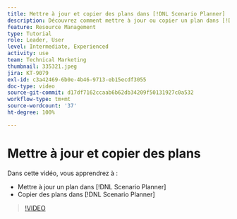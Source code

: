 ```yaml
---
title: Mettre à jour et copier des plans dans [!DNL Scenario Planner]
description: Découvrez comment mettre à jour ou copier un plan dans [!DNL  Workfront] [!DNL Scenario Planner].
feature: Resource Management
type: Tutorial
role: Leader, User
level: Intermediate, Experienced
activity: use
team: Technical Marketing
thumbnail: 335321.jpeg
jira: KT-9079
exl-id: c3a42469-6b0e-4b46-9713-eb15ecdf3055
doc-type: video
source-git-commit: d17df7162ccaab6b62db34209f50131927c0a532
workflow-type: tm+mt
source-wordcount: '37'
ht-degree: 100%

---
```


# Mettre à jour et copier des plans

Dans cette vidéo, vous apprendrez à :

* Mettre à jour un plan dans [!DNL Scenario Planner]
* Copier des plans dans [!DNL Scenario Planner]

>[!VIDEO](https://video.tv.adobe.com/v/335321/?quality=12&learn=on&enablevpops)
